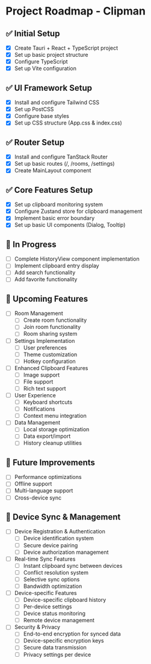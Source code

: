 # Project Roadmap - Clipman

## ✅ Initial Setup
- [x] Create Tauri + React + TypeScript project
- [x] Set up basic project structure
- [x] Configure TypeScript
- [x] Set up Vite configuration

## ✅ UI Framework Setup
- [x] Install and configure Tailwind CSS
- [x] Set up PostCSS
- [x] Configure base styles
- [x] Set up CSS structure (App.css & index.css)

## ✅ Router Setup
- [x] Install and configure TanStack Router
- [x] Set up basic routes (/, /rooms, /settings)
- [x] Create MainLayout component

## ✅ Core Features Setup
- [x] Set up clipboard monitoring system
- [x] Configure Zustand store for clipboard management
- [x] Implement basic error boundary
- [x] Set up basic UI components (Dialog, Tooltip)

## 🚧 In Progress
- [ ] Complete HistoryView component implementation
- [ ] Implement clipboard entry display
- [ ] Add search functionality
- [ ] Add favorite functionality

## 📝 Upcoming Features
- [ ] Room Management
  - [ ] Create room functionality
  - [ ] Join room functionality
  - [ ] Room sharing system

- [ ] Settings Implementation
  - [ ] User preferences
  - [ ] Theme customization
  - [ ] Hotkey configuration

- [ ] Enhanced Clipboard Features
  - [ ] Image support
  - [ ] File support
  - [ ] Rich text support

- [ ] User Experience
  - [ ] Keyboard shortcuts
  - [ ] Notifications
  - [ ] Context menu integration

- [ ] Data Management
  - [ ] Local storage optimization
  - [ ] Data export/import
  - [ ] History cleanup utilities

## 🔄 Future Improvements
- [ ] Performance optimizations
- [ ] Offline support
- [ ] Multi-language support
- [ ] Cross-device sync

## 🔗 Device Sync & Management
- [ ] Device Registration & Authentication
  - [ ] Device identification system
  - [ ] Secure device pairing
  - [ ] Device authorization management

- [ ] Real-time Sync Features
  - [ ] Instant clipboard sync between devices
  - [ ] Conflict resolution system
  - [ ] Selective sync options
  - [ ] Bandwidth optimization

- [ ] Device-specific Features
  - [ ] Device-specific clipboard history
  - [ ] Per-device settings
  - [ ] Device status monitoring
  - [ ] Remote device management

- [ ] Security & Privacy
  - [ ] End-to-end encryption for synced data
  - [ ] Device-specific encryption keys
  - [ ] Secure data transmission
  - [ ] Privacy settings per device
